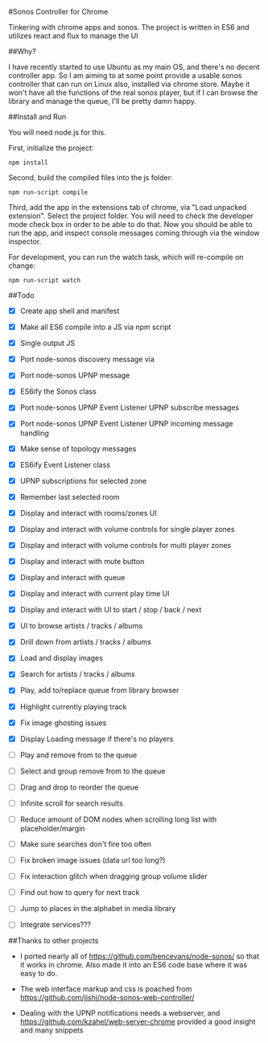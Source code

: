 #Sonos Controller for Chrome

Tinkering with chrome apps and sonos.
The project is written in ES6 and utilizes react and flux to manage the UI

##Why?

I have recently started to use Ubuntu as my main OS, and there's no decent controller app.
So I am aiming to at some point provide a usable sonos controller that can run on Linux also, installed via chrome store.
Maybe it won't have all the functions of the real sonos player, but if I can browse the library and manage the queue, I'll be pretty damn happy.

##Install and Run

You will need node.js for this.

First, initialize the project:

	npm install

Second, build the compiled files into the js folder:

	npm run-script compile

Third, add the app in the extensions tab of chrome, via "Load unpacked extension". Select the project folder.
You will need to check the developer mode check box in order to be able to do that.
Now you should be able to run the app, and inspect console messages coming through via the window inspector.

For development, you can run the watch task, which will re-compile on change:

	npm run-script watch

##Todo

- [x] Create app shell and manifest
- [x] Make all ES6 compile into a JS via npm script
- [x] Single output JS
- [x] Port node-sonos discovery message via
- [x] Port node-sonos UPNP message
- [x] ES6ify the Sonos class
- [x] Port node-sonos UPNP Event Listener UPNP subscribe messages
- [x] Port node-sonos UPNP Event Listener UPNP incoming message handling
- [x] Make sense of topology messages
- [x] ES6ify Event Listener class
- [x] UPNP subscriptions for selected zone
- [x] Remember last selected room
- [x] Display and interact with rooms/zones UI
- [x] Display and interact with volume controls for single player zones
- [x] Display and interact with volume controls for multi player zones
- [x] Display and interact with mute button
- [x] Display and interact with queue
- [x] Display and interact with current play time UI
- [x] Display and interact with UI to start / stop / back / next
- [x] UI to browse artists / tracks / albums
- [x] Drill down from artists / tracks / albums
- [x] Load and display images
- [x] Search for artists / tracks / albums
- [x] Play, add to/replace queue from library browser
- [x] Highlight currently playing track
- [x] Fix image ghosting issues
- [x] Display Loading message if there's no players
- [ ] Play and remove from to the queue
- [ ] Select and group remove from to the queue
- [ ] Drag and drop to reorder the queue
- [ ] Infinite scroll for search results
- [ ] Reduce amount of DOM nodes when scrolling long list with placeholder/margin
- [ ] Make sure searches don't fire too often
- [ ] Fix broken image issues (data url too long?)
- [ ] Fix interaction glitch when dragging group volume slider
- [ ] Find out how to query for next track
- [ ] Jump to places in the alphabet in media library
- [ ] Integrate services???


##Thanks to other projects

- I ported nearly all of https://github.com/bencevans/node-sonos/ so that it works in chrome.
  Also made it into an ES6 code base where it was easy to do.

- The web interface markup and css is poached from https://github.com/jishi/node-sonos-web-controller/

- Dealing with the UPNP notifications needs a webserver, and https://github.com/kzahel/web-server-chrome provided a good insight and many snippets
